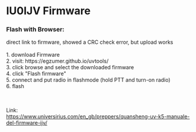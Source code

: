 <h1>IU0IJV Firmware</h1>

<h3>Flash with Browser:</h3>
direct link to firmware, showed a CRC check error, but upload works<br><br>
1. download Firmware<br>
2. visit: https://egzumer.github.io/uvtools/<br>
3. click browse and select the downloaded firmware<br>
4. click "Flash firmware"<br>
5. connect and put radio in flashmode (hold PTT and turn-on radio)<br>
6. flash<br><br><br>

Link:<br>
https://www.universirius.com/en_gb/preppers/quansheng-uv-k5-manuale-del-firmware-ijv/

